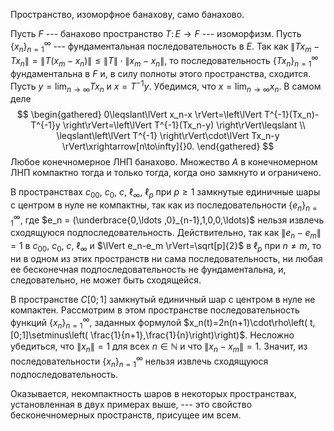 Пространство, изоморфное банахову, само банахово.

Пусть $F$ --- банахово пространство $T\colon E\to F$ --- изоморфизм. 
Пусть $\{x_n\}_{n=1}^\infty$ --- фундаментальная последовательность в $E$. 
Так как $\lVert Tx_m-Tx_n \rVert=\lVert T(x_m-x_n) \rVert\leqslant\left\lVert T \right\rVert\cdot\lVert x_m-x_n \rVert$, то последовательность $\{Tx_n\}_{n=1}^\infty$ фундаментальна в $F$ и, в силу полноты этого пространства, сходится. 
Пусть $y=\lim_{n\to\infty}Tx_n$ и $x=T^{-1}y$. 
Убедимся, что $x=\lim_{n\to\infty}x_n$. В самом деле 
$$
\begin{gathered}
0\leqslant\lVert x_n-x \rVert=\left\lVert T^{-1}(Tx_n)-T^{-1}y \right\rVert=\left\lVert T^{-1}(Tx_n-y) \right\rVert\leqslant
\\
\leqslant\left\lVert T^{-1} \right\rVert\cdot\lVert Tx_n-y \rVert\xrightarrow[n\to\infty]{}0.
\end{gathered}
$$
Любое конечномерное ЛНП банахово.
Множество $A$ в конечномерном ЛНП компактно тогда и только тогда, когда оно замкнуто и ограничено.

В пространствах $c_{00}$, $c_0$, $c$, $\ell_\infty$, $\ell_p$ при $p\geqslant 1$ замкнутые единичные шары с центром в нуле не компактны, так как из последовательности $\{e_n\}_{n=1}^\infty$, где $e_n = (\underbrace{0,\ldots ,0}_{n-1},1,0,0,\ldots)$ нельзя извлечь сходящуюся подпоследовательность. 
Действительно, так как $\lVert e_n-e_m \rVert=1$ в $c_{00}$, $c_0$, $c$, $\ell_\infty$ и $\lVert e_n-e_m \rVert=\sqrt[p]{2}$ в $\ell_p$ при $n\neq m$, то ни в одном из этих пространств ни сама последовательность, ни любая ее бесконечная подпоследовательность не фундаментальна, и, следовательно, не может быть сходящейся.

В пространстве $C[0;1]$ замкнутый единичный шар с центром в нуле не компактен. Рассмотрим в этом пространстве последовательность функций $\{x_n\}_{n=1}^\infty$, заданных формулой $x_n(t)=2n(n+1)\cdot\rho\left( t,[0;1]\setminus\left( \frac{1}{n+1},\frac{1}{n}\right)\right)$. 
Несложно убедиться, что $\lVert x_n \rVert=1$ для всех $n\in\mathbb{N}$ и что $\lVert x_n-x_m \rVert=1$. 
Значит, из последовательности $\{x_n\}_{n=1}^\infty$ нельзя извлечь сходящуюся подпоследовательность.

Оказывается, некомпактность шаров в некоторых пространствах, установленная в двух примерах выше, --- это свойство бесконечномерных пространств, присущее им всем.